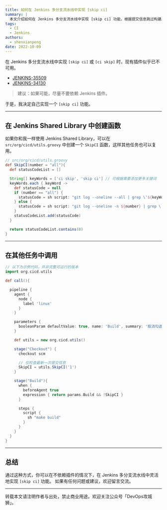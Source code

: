 ```yaml
---
title: 如何在 Jenkins 多分支流水线中实现 [skip ci]
summary: |
  本文介绍如何在 Jenkins 多分支流水线中实现 [skip ci] 功能，根据提交信息跳过构建。
tags:
  - CI
  - Jenkins
authors:
  - shenxianpeng
date: 2022-10-09
---
```


在 Jenkins 多分支流水线中实现 `[skip ci]` 或 `[ci skip]` 时，现有插件似乎已不可用。

* [JENKINS-35509](https://issues.jenkins.io/browse/JENKINS-35509)  
* [JENKINS-34130](https://issues.jenkins.io/browse/JENKINS-34130)  

> 建议：如果可能，尽量不要依赖 Jenkins 插件。

于是，我决定自己实现一个 `[skip ci]` 功能。

---

## 在 Jenkins Shared Library 中创建函数

如果你和我一样使用 Jenkins Shared Library，可以在 `src/org/cicd/utils.groovy` 中创建一个 `SkipCI` 函数，这样其他任务也可以复用。

```groovy
// src/org/cicd/utils.groovy
def SkipCI(number = "all"){
  def statusCodeList = []

  String[] keyWords = ['ci skip', 'skip ci'] // 可根据需要添加更多关键词
  keyWords.each { keyWord ->
    def statusCode = null
    if (number == "all") {
      statusCode = sh script: "git log --oneline --all | grep \'${keyWord}\'", returnStatus: true
    } else {
      statusCode = sh script: "git log --oneline -n ${number} | grep \'${keyWord}\'", returnStatus: true
    }
    statusCodeList.add(statusCode)
  }

  return statusCodeList.contains(0)
}
````

---

## 在其他任务中调用

```groovy
// 以下为示例代码，并非完整可运行的版本
import org.cicd.utils

def call(){

  pipeline {
    agent {
      node {
        label 'linux'
      }
    }

    parameters {
      booleanParam defaultValue: true, name: 'Build', summary: '取消勾选以跳过构建。'
    }

    def utils = new org.cicd.utils()

    stage("Checkout") {
      checkout scm

      // 仅检查最新一次提交信息
      SkipCI = utils.SkipCI('1')
    }

    stage("Build"){
      when {
        beforeAgent true
        expression { return params.Build && !SkipCI }
      }

      steps {
        script {
          sh "make build"
        }
      }
    }
  }
}
```

---

## 总结

通过这种方式，你可以在不依赖插件的情况下，在 Jenkins 多分支流水线中灵活地实现 `[skip ci]` 功能。
如果有任何问题或建议，欢迎留言交流。

---

转载本文请注明作者与出处，禁止商业用途。欢迎关注公众号「DevOps攻城狮」。
